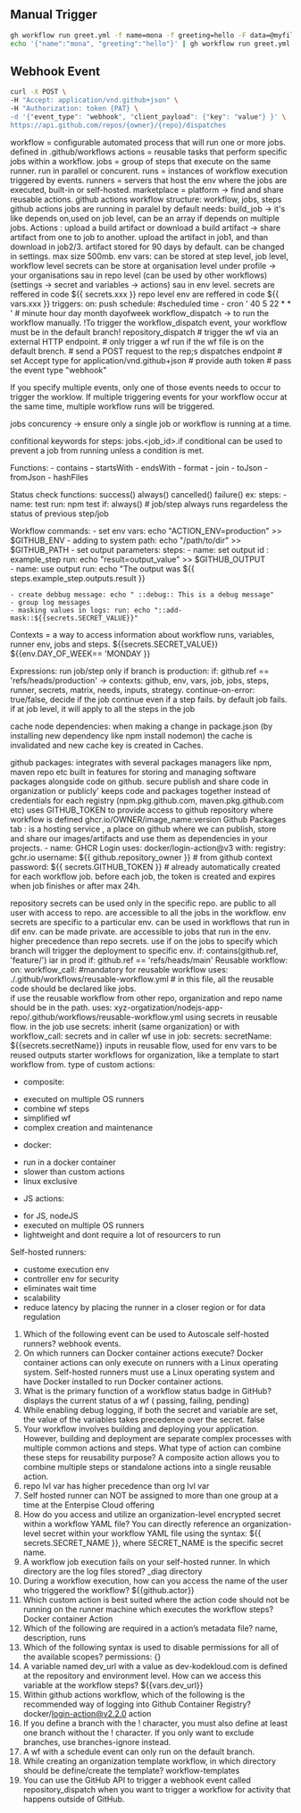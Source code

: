 ## Manual Trigger

```sh
gh workflow run greet.yml -f name=mona -f greeting=hello -F data=@myfile.txt
echo '{"name":"mona", "greeting":"hello"}' | gh workflow run greet.yml --json
```

## Webhook Event
 
```sh
curl -X POST \
-H "Accept: application/vnd.github+json" \
-H "Authorization: token {PAT} \
-d '{"event_type": "webhook", "client_payload": {"key": "value"} }' \
https://api.github.com/repos/{owner}/{repo}/dispatches
```

workflow = configurable automated process that will run one or more jobs. defined in .github/workflows
actions = reusable tasks that perform specific jobs within a workflow.
jobs = group of steps that execute on the same runner. run in parallel or concurent.
runs = instances of workflow execution triggered by events.
runners = servers that host the env where the jobs are executed, built-in or self-hosted.
marketplace = platform -> find and share reusable actions.
github actions workflow structure: workflow, jobs, steps
github actions jobs are running in paralel by default
needs: build_job -> it's like depends on,used on job level, can be an array if depends on multiple jobs.
Actions : upload a build artifact or download a build artifact -> share artifact from one to job to another. upload the artifact in job1, and than download in job2/3. artifact stored for 90 days by default. can be changed in settings. max size 500mb.
env vars: can be stored at step level, job level, workflow level
secrets can be store at organisation level under profile -> your organisations sau in repo level (can be used by other workflows) (settings -> secret and variables -> actions) sau in env level. 
secrets are reffered in code ${{ secrets.xxx }}
repo level env are reffered in code ${{ vars.xxx }}
triggers:
on:
    push
	schedule: #scheduled time
	  - cron ' 40 5 22 * * ' # minute hour day month dayofweek
	workflow_dispatch -> to run the workflow manually. !To trigger the workflow_dispatch event, your workflow must be in the default branch!
	repository_dispatch  # trigger the wf via an external HTTP endpoint. 
						 # only trigger a wf run if the wf file is on the default brench.
						 # send a POST request to the rep;s dispatches endpoint
						 # set Accept type for application/vnd.github+json
						 # provide auth token
						 # pass the event type "webhook"

	
If you specify multiple events, only one of those events needs to occur to trigger the worklow.
If multiple triggering events for your workflow occur at the same time, multiple workflow runs will be triggered.

jobs concurency -> ensure only a single job or workflow is running at a time.

confitional keywords for steps:
jobs.<job_id>.if conditional can be used to prevent a job from running unless a condition is met.

Functions:
	- contains
	- startsWith
	- endsWith
	- format
	- join
	- toJson
	- fromJson
	- hashFiles

Status check functions:
	success()
	always()
	cancelled()
	failure()
 ex: steps:
 	- name: test
  	  run: npm test
          if: always() # job/step always runs regardeless the status of previous step/job 

Workflow commands:
	- set env vars: echo "ACTION_ENV=production" >> $GITHUB_ENV
	- adding to system path: echo "/path/to/dir" >> $GITHUB_PATH
	- set output parameters:
	steps: 
	- name: set output
		id : example_step
		run: echo "result=output_value" >> $GITHUB_OUTPUT  
	- name: use output
		run: echo "The output was ${{ steps.example_step.outputs.result }}

	- create debbug message: echo " ::debug:: This is a debug message"
	- group log messages
	- masking values in logs: run: echo "::add-mask::${{secrets.SECRET_VALUE}}"

Contexts = a way to access information about workflow runs, variables, runner env, jobs and steps.  ${{secrets.SECRET_VALUE}} ${{env.DAY_OF_WEEK== 'MONDAY }}

Expressions:
run job/step only if branch is production: if: github.ref == 'refs/heads/production' -> contexts: github, env, vars, job, jobs, steps, runner, secrets, matrix, needs, inputs, strategy.
continue-on-error: true/false, decide if the job continue even if a step fails. by default job fails. if at job level, it will apply to all the steps in the job

cache node dependencies: when making a change in package.json (by installing new dependency like npm install nodemon) the cache is invalidated and new cache key is created in Caches.

github packages: 
integrates with several packages managers like npm, maven repo etc
built in features for storing and managing software packages alongside code on github.
secure publish and share code in organization or publicly'
keeps code and packages together
instead of credentials for each registry (npm.pkg.github.com, maven.pkg.github.com etc) uses GITHUB_TOKEN to provide access to github repository where workflow is defined ghcr.io/OWNER/image_name:version
Github Packages tab : is a hosting service , a place on github where we can publish, store and share our images/artifacts and use them as dependencies in your projects.
	- name: GHCR Login
          uses: docker/login-action@v3
          with:
            registry: gchr.io
            username: ${{ github.repository_owner }} # from github context
            password: ${{ secrets.GITHUB_TOKEN }} # already automatically created for each workflow job. before each job, the token is created and expires when job finishes or after max 24h.

repository secrets can be used only in the specific repo. are public to all user with access to repo. are accessible to all the jobs in the workflow.
env secrets are specific to a particular env. can be used in workflows that run in dif env. can be made private. are accessible to jobs that run in the env. higher precedence than repo secrets.
use if on the jobs to specify which branch will trigger the deployment to specific env. if: contains(github.ref, 'feature/') iar in prod if: github.ref == 'refs/heads/main'
Reusable workflow:
on:
  workflow_call: #mandatory for reusable workflow
uses: ./.github/workflows/reusable-workflow.yml # in this file, all the reusable code should be declared like jobs.  
if use the reusable workflow from other repo, organization and repo name should be in the path. uses: xyz-orgatization/nodejs-app-repo/.github/workflows/reusable-workflow.yml
using secrets in reusable flow. in the job use secrets: inherit (same organization) or with workflow_call: secrets and in caller wf use in job: secrets: secretName: ${{secrets.secretName}}
inputs in reusable flow, used for env vars to be reused 
outputs
starter workflows for organization, like a template to start workflow from.
type of custom actions: 
- composite:
 + executed on multiple OS runners
 + combine wf steps
 + simplified wf
 + complex creation and maintenance
- docker:
 + run in a docker container
 + slower than custom actions
 + linux exclusive
- JS actions:
 + for JS, nodeJS
 + executed on multiple OS runners
 + lightweight and dont require a lot of resourcers to run

Self-hosted runners:
- custome execution env
- controller env for security
- eliminates wait time
- scalability
- reduce latency by placing the runner in a closer region or for data regulation

1. Which of the following event can be used to Autoscale self-hosted runners? webhook events.
2. On which runners can Docker container actions execute? Docker container actions can only execute on runners with a Linux operating system. Self-hosted runners must use a Linux operating system and have Docker installed to run Docker container actions.
3. What is the primary function of a workflow status badge in GitHub? displays the current status of a wf ( passing, failing, pending)
4. While enabling debug logging, if both the secret and variable are set, the value of the variables takes precedence over the secret. false
5. Your workflow involves building and deploying your application. However, building and deployment are separate complex processes with multiple common actions and steps. What type of action can combine these steps for reusability purpose? A composite action allows you to combine multiple steps or standalone actions into a single reusable action.
6. repo lvl var has higher precedence than org lvl var
7. Self hosted runner can NOT be assigned to more than one group at a time at the Enterpise Cloud offering
8. How do you access and utilize an organization-level encrypted secret within a workflow YAML file? You can directly reference an organization-level secret within your workflow YAML file using the syntax: ${{ secrets.SECRET_NAME }}, where SECRET_NAME is the specific secret name.
9. A workflow job execution fails on your self-hosted runner. In which directory are the log files stored? _diag directory
10. During a workflow execution, how can you access the name of the user who triggered the workflow? ${{github.actor}}
11. Which custom action is best suited where the action code should not be running on the runner machine which executes the workflow steps? Docker container Action
12. Which of the following are required in a action’s metadata file? name, description, runs
13. Which of the following syntax is used to disable permissions for all of the available scopes? permissions: {}
14. A variable named dev_url with a value as dev-kodekloud.com is defined at the repository and environment level. How can we access this variable at the workflow steps? ${{vars.dev_url}}
15. Within github actions workflow, which of the following is the recommended way of logging into Github Container Registry? docker/login-action@v2.2.0 action
16. If you define a branch with the ! character, you must also define at least one branch without the ! character. If you only want to exclude branches, use branches-ignore instead.
17. A wf with a schedule event can only run on the default branch.
18. While creating an organization template workflow, in which directory should be define/create the template? workflow-templates
19. You can use the GitHub API to trigger a webhook event called repository_dispatch when you want to trigger a workflow for activity that happens outside of GitHub.



